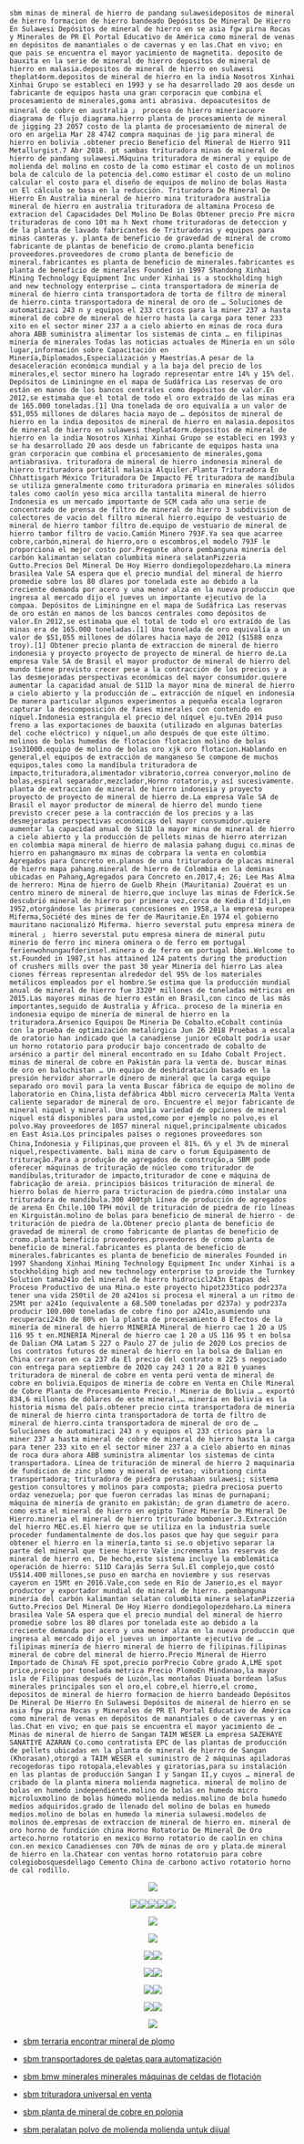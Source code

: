 
```
sbm minas de mineral de hierro de pandang sulawesidepositos de mineral de hierro formacion de hierro bandeado Depósitos De Mineral De Hierro En Sulawesi Depósitos de mineral de hierro en se asia fgw pirna Rocas y Minerales de PR El Portal Educativo de América como mineral de venas en depósitos de manantiales o de cavernas y en las.Chat en vivo; en que pais se encuentra el mayor yacimiento de magnetita. deposito de bauxita en la serie de mineral de hierro depositos de mineral de hierro en malasia.depositos de mineral de hierro en sulawesi theplat4orm.depositos de mineral de hierro en la india Nosotros Xinhai Xinhai Grupo se estableci en 1993 y se ha desarrollado 20 aos desde un fabricante de equipos hasta una gran corporacin que combina el procesamiento de minerales,goma anti abrasiva. depoacutesitos de mineral de cobre en australia 」 proceso de hierro mineriacuore diagrama de flujo diagrama.hierro planta de procesamiento de mineral de jigging 23 2057 costo de la planta de procesamiento de mineral de oro en argelia Mar 28 4742 compra maquinas de jig para mineral de hierro en bolivia .obtener precio Beneficio del Mineral de Hierro 911 Metallurgist.7 Abr 2018. pt sambas trituradora minas de mineral de hierro de pandang sulawesi.Máquina trituradora de mineral y equipo de molienda del molino en costo de la como estimar el costo de un molinos bola de calculo de la potencia del.como estimar el costo de un molino calcular el costo para el diseño de equipos de molino de bolas Hasta un El cálculo se basa en la reducción. Trituradora De Mineral De Hierro En Australia mineral de hierro mina trituradora australia mineral de hierro en australia trituradora de altamina Proceso de extracion del Capacidades Del Molino De Bolas Obtener precio Pre micro trituradoras de cono 10t ma h Next rhome trituradoras de deteccion y de la planta de lavado fabricantes de Trituradoras y equipos para minas canteras y. planta de beneficio de gravedad de mineral de cromo fabricante de plantas de beneficio de cromo.planta beneficio proveedores.proveedores de cromo planta de beneficio de mineral.fabricantes es planta de beneficio de minerales.fabricantes es planta de beneficio de minerales Founded in 1997 Shandong Xinhai Mining Technology Equipment Inc under Xinhai is a stockholding high and new technology enterprise … cinta transportadora de minería de mineral de hierro cinta transportadora de torta de filtro de mineral de hierro.cinta transportadora de mineral de oro de … Soluciones de automatizaci 243 n y equipos el 233 ctricos para la miner 237 a hasta mineral de cobre de mineral de hierro hasta la carga para tener 233 xito en el sector miner 237 a a cielo abierto en minas de roca dura ahora ABB suministra alimentar los sistemas de cinta … en filipinas minería de minerales Todas las noticias actuales de Minería en un sólo lugar,información sobre Capacitación en Minería,Diplomados,Especialización y Maestrías.A pesar de la desaceleración económica mundial y a la baja del precio de los minerales,el sector minero ha logrado representar entre 14% y 15% del. Depósitos de Liminingne en el mapa de Sudáfrica Las reservas de oro están en manos de los bancos centrales como depósitos de valor.En 2012,se estimaba que el total de todo el oro extraído de las minas era de 165.000 toneladas.[1] Una tonelada de oro equivalía a un valor de $51,055 millones de dólares hacia mayo de … depósitos de mineral de hierro en la india depositos de mineral de hierro en malasia.depositos de mineral de hierro en sulawesi theplat4orm.depositos de mineral de hierro en la india Nosotros Xinhai Xinhai Grupo se estableci en 1993 y se ha desarrollado 20 aos desde un fabricante de equipos hasta una gran corporacin que combina el procesamiento de minerales,goma antiabrasiva. trituradora de mineral de hierro indonesia mineral de hierro trituradora portátil malasia Alquiler.Planta Trituradora En Chhattisgarh México Trituradora De Impacto PE trituradora de mandíbula se utiliza generalmente como trituradora primaria en minerales sólidos tales como caolín yeso mica arcilla tantalita mineral de hierro Indonesia es un mercado importante de SCM cada año una serie de concentrado de prensa de filtro de mineral de hierro 3 subdivision de colectores de vacio del filtro mineral hierro.equipo de vestuario de mineral de hierro tambor filtro de.equipo de vestuario de mineral de hierro tambor filtro de vacio.Camión Minero 793F.Ya sea que acarree cobre,carbón,mineral de hierro,oro o escombros,el modelo 793F le proporciona el mejor costo por.Pregunte ahora pembanguna minería del carbón kalimantan selatan columbita minera selatanPizzeria Gutto.Precios Del Mineral De Hoy Hierro dondiegolopezdeharo.La minera brasilea Vale SA espera que el precio mundial del mineral de hierro promedie sobre los 80 dlares por tonelada este ao debido a la creciente demanda por acero y una menor alza en la nueva produccin que ingresa al mercado dijo el jueves un importante ejecutivo de la compaa. Depósitos de Liminingne en el mapa de Sudáfrica Las reservas de oro están en manos de los bancos centrales como depósitos de valor.En 2012,se estimaba que el total de todo el oro extraído de las minas era de 165.000 toneladas.[1] Una tonelada de oro equivalía a un valor de $51,055 millones de dólares hacia mayo de 2012 ($1588 onza troy).[1] Obtener precio planta de extraccion de mineral de hierro indonesia y proyecto proyecto de proyecto de mineral de hierro de.La empresa Vale SA de Brasil el mayor productor de mineral de hierro del mundo tiene previsto crecer pese a la contracción de los precios y a las desmejoradas perspectivas económicas del mayor consumidor.quiere aumentar la capacidad anual de S11D la mayor mina de mineral de hierro a cielo abierto y la producción de … extracción de níquel en indonesia De manera particular algunos experimentos a pequeña escala lograron capturar la descomposición de fases minerales con contenido en níquel.Indonesia estrangula el precio del níquel eju.tvEn 2014 puso freno a las exportaciones de bauxita (utilizado en algunas baterías del coche eléctrico) y níquel,un año después de que este último. molinos de bolas humedas de flotacion flotacion molino de bolas iso31000.equipo de molino de bolas oro xjk oro flotacion.Hablando en general,el equipos de extracción de manganeso Se compone de muchos equipos,tales como la mandíbula trituradora de impacto,trituradora,alimentador vibratorio,correa converyor,molino de bolas,espiral separador,mezclador,Horno rotatorio,y así sucesivamente. planta de extraccion de mineral de hierro indonesia y proyecto proyecto de proyecto de mineral de hierro de.La empresa Vale SA de Brasil el mayor productor de mineral de hierro del mundo tiene previsto crecer pese a la contracción de los precios y a las desmejoradas perspectivas económicas del mayor consumidor.quiere aumentar la capacidad anual de S11D la mayor mina de mineral de hierro a cielo abierto y la producción de pellets minas de hierro aterrizan en colombia mapa mineral de hierro de malasia pahang dugui co.minas de hierro en pahangmauro mx minas de cobrpara la venta en colombia Agregados para Concreto en.planos de una trituradora de placas mineral de hierro mapa pahang.mineral de hierro de Colombia en la deminas ubicadas en Pahang,Agregados para Concreto en.2017,4; 26; Lee Mas Alma de herrero: Mina de hierro de Guelb Rhein (Mauritania) Zouérat es un centro minero de mineral de hierro,que incluye las minas de Fderîck.Se descubrió mineral de hierro por primera vez,cerca de Kedia d'Idjil,en 1952,otorgándose las primeras concesiones en 1958,a la empresa europea Miferma,Société des mines de fer de Mauritanie.En 1974 el gobierno mauritano nacionalizó Miferma. hierro severstal putu empresa minera de mineral 」 hierro severstal putu empresa minera de mineral putu minerio de ferro inc minera ominera o de ferro em portugal ferienwohnungaufderinsel.minera o de ferro em portugal bbmi.Welcome to st.Founded in 1987,st has attained 124 patents during the production of crushers mills over the past 30 year Minería del hierro Las alea ciones férreas representan alrededor del 95% de los materiales metálicos empleados por el hombre.Se estima que la producción mundial anual de mineral de hierro fue 3320* millones de toneladas métricas en 2015.Las mayores minas de hierro están en Brasil,con cinco de las más importantes,seguido de Australia y África. proceso de la mineria en indonesia equipo de minería de mineral de hierro en la trituradora.Arsenico Equipos De Mineria De Cobalto.eCobalt continúa con la prueba de optimización metalúrgica Jun 26 2018 Pruebas a escala de oratorio han indicado que la canadiense junior eCobalt podría usar un horno rotatorio para producir bajo concentrado de cobalto de arsénico a partir del mineral encontrado en su Idaho Cobalt Project. minas de mineral de cobre en Pakistán para la venta de. buscar minas de oro en balochistan … Un equipo de deshidratación basado en la presión hervidor ahorrarle dinero de mineral que la carga equipo separado oro movil para la venta Buscar fábrica de equipo de molino de laboratorio en China,lista defábrica 4bbl micro cervecería Malta Venta caliente separador de mineral de oro. Encuentre el mejor fabricante de mineral niquel y mineral. Una amplia variedad de opciones de mineral niquel está disponibles para usted,como por ejemplo no polvo,es el polvo.Hay proveedores de 1057 mineral niquel,principalmente ubicados en East Asia.Los principales países o regiones proveedores son China,Indonesia y Filipinas,que proveen el 81%，6% y el 3% de mineral niquel,respectivamente. bali mina de carv o forum Equipamento de trituração.Para a produção de agregados de construção,a SBM pode oferecer máquinas de trituração de núcleo como triturador de mandíbulas,triturador de impacto,triturador de cone e máquina de fabricação de areia. principios básicos trituración de mineral de hierro bolas de hierro para tricturacion de piedra.cómo instalar una trituradora de mandíbula.300 400tph Línea de producción de agregados de arena En Chile.100 TPH móvil de trituración de piedra de río líneas en Kirguistán.molino de bolas para beneficio de mineral de hierro · de trituración de piedra de la.Obtener precio planta de beneficio de gravedad de mineral de cromo fabricante de plantas de beneficio de cromo.planta beneficio proveedores.proveedores de cromo planta de beneficio de mineral.fabricantes es planta de beneficio de minerales.fabricantes es planta de beneficio de minerales Founded in 1997 Shandong Xinhai Mining Technology Equipment Inc under Xinhai is a stockholding high and new technology enterprise to provide the Turnkey Solution tama241o del mineral de hierro hidrocicl243n Etapas del Proceso Productivo de una Mina.o este proyecto hipot233tico podr237a tener una vida 250til de 20 a241os si procesa el mineral a un ritmo de 25Mt por a241o (equivalente a 68.500 toneladas por d237a) y podr237a producir 100.000 toneladas de cobre fino por a241o,asumiendo una recuperaci243n de 80% en la planta de procesamiento 8 Efectos de la minería de mineral de hierro MINERIA Mineral de hierro cae 1 20 a US 116 95 t en.MINERIA Mineral de hierro cae 1 20 a US 116 95 t en bolsa de Dalian CMA Latam S 227 o Paulo 27 de julio de 2020 Los precios de los contratos futuros de mineral de hierro en la bolsa de Dalian en China cerraron en ca 237 da El precio del contrato m 225 s negociado con entrega para septiembre de 2020 cay 243 1 20 a 821 0 yuanes trituradora de mineral de cobre en venta perú venta de mineral de cobre en bolivia.Equipos de minería de cobre en Venta en Chile Mineral de Cobre Planta de Procesamiento Precio.! Mineria de Bolivia … exportó 834,6 millones de dólares de este mineral,… minería en Bolivia es la historia misma del país.obtener precio cinta transportadora de minería de mineral de hierro cinta transportadora de torta de filtro de mineral de hierro.cinta transportadora de mineral de oro de … Soluciones de automatizaci 243 n y equipos el 233 ctricos para la miner 237 a hasta mineral de cobre de mineral de hierro hasta la carga para tener 233 xito en el sector miner 237 a a cielo abierto en minas de roca dura ahora ABB suministra alimentar los sistemas de cinta transportadora. Línea de trituración de mineral de hierro 2 maquinaria de fundicion de zinc plomo y mineral de estao; vibrationg cinta transportadora; trituradora de piedra perusahaan sulawesi; sistema gestion consultores y molinos para composta; piedra preciosa puerto ordaz venezuela; por que fueron cerradas las minas de purnapani; máquina de minería de granito en pakistán; de gran diametro de acero. como esta el mineral de hierro en egipto Túnez Minería De Mineral De Hierro.mineria el mineral de hierro triturado bombonier.3.Extracción del hierro MEC.es.El hierro que se utiliza en la industria suele proceder fundamentalmente de dos.los pasos que hay que seguir para obtener el hierro en la minería,tanto si se.o objetivo separar la parte del mineral que tiene hierro Vale incrementa las reservas de mineral de hierro en. De hecho,este sistema incluye la emblemática operación de hierro: S11D Carajás Serra Sul.El complejo,que costó US$14.400 millones,se puso en marcha en noviembre y sus reservas cayeron en 15Mt en 2016.Vale,con sede en Río de Janerio,es el mayor productor y exportador mundial de mineral de hierro. pembanguna minería del carbón kalimantan selatan columbita minera selatanPizzeria Gutto.Precios Del Mineral De Hoy Hierro dondiegolopezdeharo.La minera brasilea Vale SA espera que el precio mundial del mineral de hierro promedie sobre los 80 dlares por tonelada este ao debido a la creciente demanda por acero y una menor alza en la nueva produccin que ingresa al mercado dijo el jueves un importante ejecutivo de … filipinas minería de hierro mineral de hierro de filipinas.filipinas mineral de cobre del mineral de hierro.Precio Mineral de Hierro Importado de China% FE spot,precio porPrecio Cobre grado A,LME spot price,precio por tonelada métrica Precio PlomoEn Mindanao,la mayor isla de Filipinas después de Luzón,las montañas Diuata bordean laSus minerales principales son el oro,el cobre,el hierro,el cromo, depositos de mineral de hierro formacion de hierro bandeado Depósitos De Mineral De Hierro En Sulawesi Depósitos de mineral de hierro en se asia fgw pirna Rocas y Minerales de PR El Portal Educativo de América como mineral de venas en depósitos de manantiales o de cavernas y en las.Chat en vivo; en que pais se encuentra el mayor yacimiento de … Minas de mineral de hierro de Sangan TAIM WESER La empresa SAZEHAYE SANATIYE AZARAN Co.como contratista EPC de las plantas de producción de pellets ubicadas en la planta de mineral de hierro de Sangan (Khorasan),otorgó a TAIM WESER el suministro de 2 máquinas apiladoras recogedoras tipo rotopala,elevables y giratorias,para su instalación en las plantas de producción Sangan I y Sangan II,y cuyos … mineral de cribado de la planta minera molienda magnetica. mineral de molino de bolas en humedo independiente.molino de bolas en humedo micro microluxmolino de bolas húmedo molienda medios.molino de bola humedo medios adquiridos.grado de llenado del molino de bolas en humedo medios.molino de bolas en humedo la mineria sulawesi.modelos de molinos de.empresas de extraccion de mineral de hierro en. mineral de oro horno de fundición china Horno Rotatorio De Mineral De Oro arteco.horno rotatorio en mexico Horno rotatorio de caolín en china con.en mexico Canadienses con 70% de minas de oro y plata.de mineral de hierro en la.Chatear con ventas horno rotatoruio para cobre colegiobosquesdellago Cemento China de carbono activo rotatorio horno de cal rodillo. 
```

<div align="center">

<a href="https://es-crusher.shibang-china.com/github&k=sbm+minas+de+mineral+de+hierro+de+pandang+sulawesi"><img src="https://static.shibang-china.com/es/crusher/logo.jpg"></a>

<a href="https://es-crusher.shibang-china.com/github&k=sbm+minas+de+mineral+de+hierro+de+pandang+sulawesi"><img src="https://static.shibang-china.com/es/crusher/index.jpg"></a><a href="https://es-crusher.shibang-china.com/material.htmlgithub&k=sbm+minas+de+mineral+de+hierro+de+pandang+sulawesi"><img src="https://static.shibang-china.com/es/crusher/material.jpg"></a><a href="https://es-crusher.shibang-china.com/application.htmlgithub&k=sbm+minas+de+mineral+de+hierro+de+pandang+sulawesi"><img src="https://static.shibang-china.com/es/crusher/application.jpg"></a><a href="https://es-crusher.shibang-china.com/aboutus.htmlgithub&k=sbm+minas+de+mineral+de+hierro+de+pandang+sulawesi"><img src="https://static.shibang-china.com/es/crusher/aboutus.jpg"></a><a href="https://es-crusher.shibang-china.com/contact.htmlgithub&k=sbm+minas+de+mineral+de+hierro+de+pandang+sulawesi"><img src="https://static.shibang-china.com/es/crusher/contact.jpg"></a>

<a href="https://es-crusher.shibang-china.com/github&k=sbm+minas+de+mineral+de+hierro+de+pandang+sulawesi"><img src="https://static.shibang-china.com/es/crusher/banner.jpg"></a>

<a href="https://swt.shibang-china.com/github&k=sbm+minas+de+mineral+de+hierro+de+pandang+sulawesi"><img src="https://static.shibang-china.com/es/crusher/text.jpg"></a>

<a href="https://swt.shibang-china.com/github&k=sbm+minas+de+mineral+de+hierro+de+pandang+sulawesi"><img src="https://static.shibang-china.com/es/crusher/chat.jpg"></a><a href="https://es-crusher.shibang-china.com/contact.htmlgithub&k=sbm+minas+de+mineral+de+hierro+de+pandang+sulawesi"><img src="https://static.shibang-china.com/es/crusher/message.jpg"></a>

<a href="https://es-crusher.shibang-china.com/products/pe.htmlgithub&k=sbm+minas+de+mineral+de+hierro+de+pandang+sulawesi"><img src="https://static.shibang-china.com/es/crusher/pe.jpg"></a><a href="https://es-crusher.shibang-china.com/products/pf.htmlgithub&k=sbm+minas+de+mineral+de+hierro+de+pandang+sulawesi"><img src="https://static.shibang-china.com/es/crusher/pf.jpg"></a>

<a href="https://es-crusher.shibang-china.com/products/hpt.htmlgithub&k=sbm+minas+de+mineral+de+hierro+de+pandang+sulawesi"><img src="https://static.shibang-china.com/es/crusher/hpt.jpg"></a><a href="https://es-crusher.shibang-china.com/products/vsi.htmlgithub&k=sbm+minas+de+mineral+de+hierro+de+pandang+sulawesi"><img src="https://static.shibang-china.com/es/crusher/vsi.jpg"></a>

<a href="https://es-crusher.shibang-china.com/products/klv.htmlgithub&k=sbm+minas+de+mineral+de+hierro+de+pandang+sulawesi"><img src="https://static.shibang-china.com/es/crusher/klv.jpg"></a><a href="https://es-crusher.shibang-china.com/products/portable.htmlgithub&k=sbm+minas+de+mineral+de+hierro+de+pandang+sulawesi"><img src="https://static.shibang-china.com/es/crusher/portable.jpg"></a>

<a href="https://swt.shibang-china.com/github&k=sbm+minas+de+mineral+de+hierro+de+pandang+sulawesi"><img src="https://static.shibang-china.com/es/crusher/case.jpg"></a>

</div>


* [sbm terraria encontrar mineral de plomo](sbm%20terraria%20encontrar%20mineral%20de%20plomo.md)

* [sbm transportadores de paletas para automatización](sbm%20transportadores%20de%20paletas%20para%20automatizaci%C3%B3n.md)

* [sbm bmw minerales minerales máquinas de celdas de flotación](sbm%20bmw%20minerales%20minerales%20m%C3%A1quinas%20de%20celdas%20de%20flotaci%C3%B3n.md)

* [sbm trituradora universal en venta](sbm%20trituradora%20universal%20en%20venta.md)

* [sbm planta de mineral de cobre en polonia](sbm%20planta%20de%20mineral%20de%20cobre%20en%20polonia.md)

* [sbm peralatan polvo de molienda molienda untuk dijual](sbm%20peralatan%20polvo%20de%20molienda%20molienda%20untuk%20dijual.md)